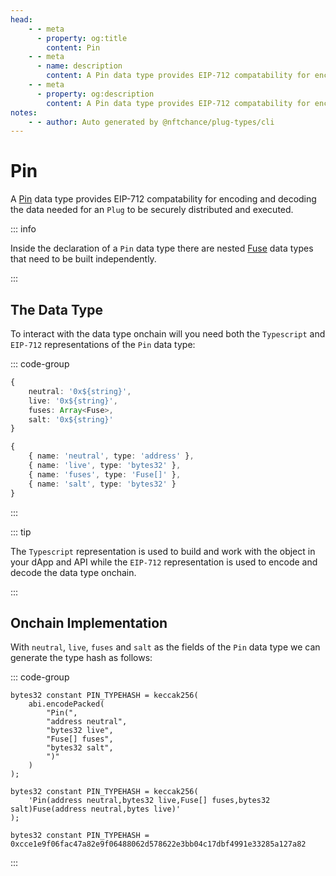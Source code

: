 ```yaml
---
head:
    - - meta
      - property: og:title
        content: Pin
    - - meta
      - name: description
        content: A Pin data type provides EIP-712 compatability for encoding and decoding.
    - - meta
      - property: og:description
        content: A Pin data type provides EIP-712 compatability for encoding and decoding. 
notes:
    - - author: Auto generated by @nftchance/plug-types/cli
---
```


# Pin

A [Pin](/generated/base-types/Pin) data type provides EIP-712 compatability for encoding and decoding the data needed for an `Plug` to be securely distributed and executed. 

::: info
                
Inside the declaration of a `Pin` data type there are nested [Fuse](/generated/base-types/Fuse) data types that need to be built independently.
                    
:::

## The Data Type

To interact with the data type onchain will you need both the `Typescript` and `EIP-712` representations of the `Pin` data type: 

::: code-group

``` typescript [Typescript/Javascript]
{
    neutral: '0x${string}',
	live: '0x${string}',
	fuses: Array<Fuse>,
	salt: '0x${string}' 
}
```

```typescript [EIP-712]
{
    { name: 'neutral', type: 'address' },
	{ name: 'live', type: 'bytes32' },
	{ name: 'fuses', type: 'Fuse[]' },
	{ name: 'salt', type: 'bytes32' } 
}
```

:::

::: tip

The `Typescript` representation is used to build and work with the object in your dApp and API while the `EIP-712` representation is used to encode and decode the data type onchain.

:::

## Onchain Implementation

With `neutral`, `live`, `fuses` and `salt` as the fields of the `Pin` data type we can generate the type hash as follows:

::: code-group

```solidity [Verbose.sol]
bytes32 constant PIN_TYPEHASH = keccak256(
    abi.encodePacked(
        "Pin(",
		"address neutral",
		"bytes32 live",
		"Fuse[] fuses",
		"bytes32 salt",
        ")"
    )
);
```

```solidity [Inline.sol]
bytes32 constant PIN_TYPEHASH = keccak256(
    'Pin(address neutral,bytes32 live,Fuse[] fuses,bytes32 salt)Fuse(address neutral,bytes live)'
);
```

```solidity [Hash.sol]
bytes32 constant PIN_TYPEHASH = 0xcce1e9f06fac47a82e9f06488062d578622e3bb04c17dbf4991e33285a127a82
```

:::